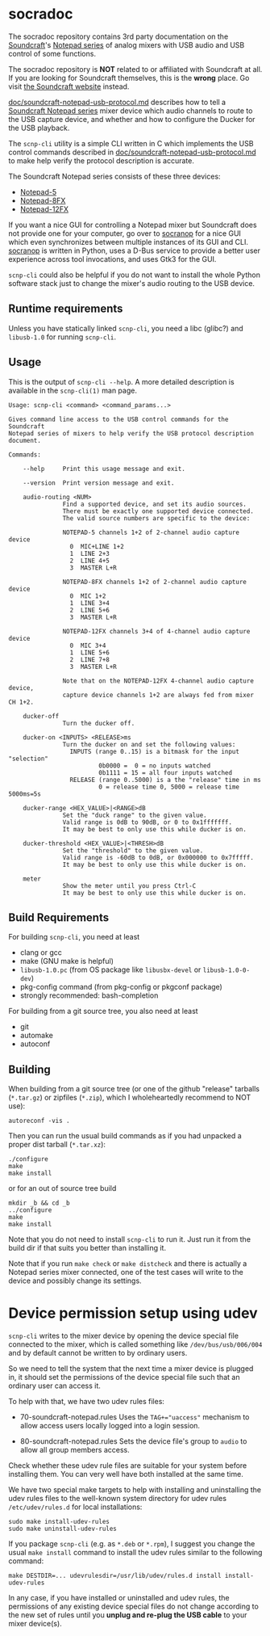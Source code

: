 socradoc
========

The socradoc repository contains 3rd party documentation on the
[Soundcraft](https://www.soundcraft.com/)'s [Notepad
series](https://www.soundcraft.com/en/product_families/notepad-series)
of analog mixers with USB audio and USB control of some functions.

The socradoc repository is **NOT** related to or affiliated with
Soundcraft at all. If you are looking for Soundcraft themselves, this
is the **wrong** place. Go visit [the Soundcraft
website](https://www.soundcraft.com/) instead.

[doc/soundcraft-notepad-usb-protocol.md](doc/soundcraft-notepad-usb-protocol.md)
describes how to tell a [Soundcraft Notepad
series](https://www.soundcraft.com/en/product_families/notepad-series)
mixer device which audio channels to route to the USB capture device,
and whether and how to configure the Ducker for the USB playback.

The `scnp-cli` utility is a simple CLI written in C which implements
the USB control commands described in
[doc/soundcraft-notepad-usb-protocol.md](doc/soundcraft-notepad-usb-protocol.md)
to make help verify the protocol description is accurate.

The Soundcraft Notepad series consists of these three devices:

  * [Notepad-5](https://www.soundcraft.com/en/products/notepad-5)
  * [Notepad-8FX](https://www.soundcraft.com/en/products/notepad-8fx)
  * [Notepad-12FX](https://www.soundcraft.com/en/products/notepad-12fx)

If you want a nice GUI for controlling a Notepad mixer but Soundcraft
does not provide one for your computer, go over to
[socranop](https://github.com/socratools/socranop) for a
nice GUI which even synchronizes between multiple instances of its GUI
and CLI. [socranop](https://github.com/socratools/socranop)
is written in Python, uses a D-Bus service to provide a better user
experience across tool invocations, and uses Gtk3 for the GUI.

`scnp-cli` could also be helpful if you do not want to install the
whole Python software stack just to change the mixer's audio routing
to the USB device.


Runtime requirements
--------------------

Unless you have statically linked `scnp-cli`, you need a libc (glibc?)
and `libusb-1.0` for running `scnp-cli`.


Usage
-----

This is the output of `scnp-cli --help`. A more detailed description
is available in the `scnp-cli(1)` man page.

```
Usage: scnp-cli <command> <command_params...>

Gives command line access to the USB control commands for the Soundcraft
Notepad series of mixers to help verify the USB protocol description document.

Commands:

    --help     Print this usage message and exit.

    --version  Print version message and exit.

    audio-routing <NUM>
               Find a supported device, and set its audio sources.
               There must be exactly one supported device connected.
               The valid source numbers are specific to the device:

               NOTEPAD-5 channels 1+2 of 2-channel audio capture device
                 0  MIC+LINE 1+2
                 1  LINE 2+3
                 2  LINE 4+5
                 3  MASTER L+R

               NOTEPAD-8FX channels 1+2 of 2-channel audio capture device
                 0  MIC 1+2
                 1  LINE 3+4
                 2  LINE 5+6
                 3  MASTER L+R

               NOTEPAD-12FX channels 3+4 of 4-channel audio capture device
                 0  MIC 3+4
                 1  LINE 5+6
                 2  LINE 7+8
                 3  MASTER L+R

               Note that on the NOTEPAD-12FX 4-channel audio capture device,
               capture device channels 1+2 are always fed from mixer CH 1+2.

    ducker-off
               Turn the ducker off.

    ducker-on <INPUTS> <RELEASE>ms
               Turn the ducker on and set the following values:
                 INPUTS (range 0..15) is a bitmask for the input "selection"
                         0b0000 =  0 = no inputs watched
                         0b1111 = 15 = all four inputs watched
                 RELEASE (range 0..5000) is a the "release" time in ms
                         0 = release time 0, 5000 = release time 5000ms=5s

    ducker-range <HEX_VALUE>|<RANGE>dB
               Set the "duck range" to the given value.
               Valid range is 0dB to 90dB, or 0 to 0x1fffffff.
               It may be best to only use this while ducker is on.

    ducker-threshold <HEX_VALUE>|<THRESH>dB
               Set the "threshold" to the given value.
               Valid range is -60dB to 0dB, or 0x000000 to 0x7fffff.
               It may be best to only use this while ducker is on.

    meter
               Show the meter until you press Ctrl-C
               It may be best to only use this while ducker is on.
```


Build Requirements
------------------

For building `scnp-cli`, you need at least

  * clang or gcc
  * make (GNU make is helpful)
  * `libusb-1.0.pc` (from OS package like `libusbx-devel` or `libusb-1.0-0-dev`)
  * pkg-config command (from pkg-config or pkgconf package)
  * strongly recommended: bash-completion

For building from a git source tree, you also need at least

  * git
  * automake
  * autoconf


Building
--------

When building from a git source tree (or one of the github "release"
tarballs (`*.tar.gz`) or zipfiles (`*.zip`), which I wholeheartedly
recommend to NOT use):

    autoreconf -vis .

Then you can run the usual build commands as if you had unpacked a
proper dist tarball (`*.tar.xz`):

    ./configure
    make
    make install

or for an out of source tree build

    mkdir _b && cd _b
    ../configure
    make
    make install

Note that you do not need to install `scnp-cli` to run it. Just run it
from the build dir if that suits you better than installing it.

Note that if you run `make check` or `make distcheck` and there is
actually a Notepad series mixer connected, one of the test cases will
write to the device and possibly change its settings.


Device permission setup using udev
==================================

`scnp-cli` writes to the mixer device by opening the device special
file connected to the mixer, which is called something like
`/dev/bus/usb/006/004` and by default cannot be written to by ordinary
users.

So we need to tell the system that the next time a mixer device is
plugged in, it should set the permissions of the device special file
such that an ordinary user can access it.

To help with that, we have two udev rules files:

  * 70-soundcraft-notepad.rules 
    Uses the `TAG+="uaccess"` mechanism to allow access users locally
    logged into a login session.

  * 80-soundcraft-notepad.rules 
    Sets the device file's group to `audio` to allow all group members
    access.

Check whether these udev rule files are suitable for your system
before installing them. You can very well have both installed at the
same time.

We have two special make targets to help with installing and
uninstalling the udev rules files to the well-known system directory
for udev rules `/etc/udev/rules.d` for local installations:

    sudo make install-udev-rules
    sudo make uninstall-udev-rules

If you package `scnp-cli` (e.g. as `*.deb` or `*.rpm`), I suggest you
change the usual `make install` command to install the udev rules
similar to the following command:

    make DESTDIR=... udevrulesdir=/usr/lib/udev/rules.d install install-udev-rules

In any case, if you have installed or uninstalled and udev rules, the
permissions of any existing device special files do not change
according to the new set of rules until you **unplug and re-plug the
USB cable** to your mixer device(s).
